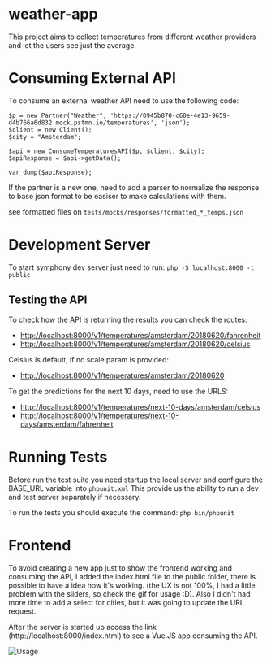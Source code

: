 # weather-app
This project aims to collect temperatures from different weather providers and let the users see just the average.

# Consuming External API
To consume an external weather API need to use the following code:

```
$p = new Partner("Weather", 'https://0945b870-c60e-4e13-9659-d4b766a6d832.mock.pstmn.io/temperatures', 'json');
$client = new Client();
$city = "Amsterdam";

$api = new ConsumeTemperaturesAPI($p, $client, $city);
$apiResponse = $api->getData();

var_dump($apiResponse);
```

If the partner is a new one, need to add a parser to normalize the response to base json format to be easiser to make calculations with them.

see formatted files on `tests/mocks/responses/formatted_*_temps.json`

# Development Server
To start symphony dev server just need to run: `php -S localhost:8000 -t public`

## Testing the API
To check how the API is returning the results you can check the routes: 

* [http://localhost:8000/v1/temperatures/amsterdam/20180620/fahrenheit](http://localhost:8000/v1/temperatures/amsterdam/20180620/fahrenheit)
* [http://localhost:8000/v1/temperatures/amsterdam/20180620/celsius](http://localhost:8000/v1/temperatures/amsterdam/20180620/celsius)

Celsius is default, if no scale param is provided:

* [http://localhost:8000/v1/temperatures/amsterdam/20180620](http://localhost:8000/v1/temperatures/amsterdam/20180620)

To get the predictions for the next 10 days, need to use the URLS:
* [http://localhost:8000/v1/temperatures/next-10-days/amsterdam/celsius](http://localhost:8000/v1/temperatures/next-10-days/amsterdam/celsius)
* [http://localhost:8000/v1/temperatures/next-10-days/amsterdam/fahrenheit](http://localhost:8000/v1/temperatures/next-10-days/amsterdam/fahrenheit)

# Running Tests
Before run the test suite you need startup the local server and configure the BASE_URL variable into `phpunit.xml`
This provide us the ability to run a dev and test server separately if necessary.

To run the tests you should execute the command: `php bin/phpunit`

# Frontend
To avoid creating a new app just to show the frontend working and consuming the API, I added the index.html file to the public folder, there is possible to have a idea how it's working. (the UX is not 100%, I had a little problem with the sliders, so check the gif for usage :D). Also I didn't had more time to add a select for cities, but it was going to update the URL request.

After the server is started up access the link (http://localhost:8000/index.html) to see a Vue.JS app consuming the API.

![Usage](https://im.ezgif.com/tmp/ezgif-1-8fcadbbc19.gif)

